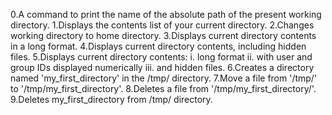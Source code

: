 0.A command to print the name of the absolute path of the present working directory.
1.Displays the contents list of your current directory.
2.Changes working directory to home directory.
3.Displays current directory contents in a long format.
4.Displays current directory contents, including hidden files.
5.Displays current directory contents:
  i. long format
  ii. with user and group IDs displayed numerically
  iii. and hidden files.
6.Creates a directory named 'my_first_directory' in the /tmp/ directory.
7.Move a file from '/tmp/' to '/tmp/my_first_directory'.
8.Deletes a file from '/tmp/my_first_directory/'.
9.Deletes my_first_directory from /tmp/ directory.
